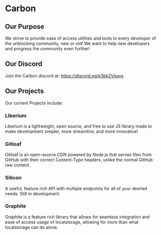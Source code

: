 # Carbon

## Our Purpose
We strive to provide ease of access utilities and tools to every developer of the unblocking community, new or old! We want to help new developers and progress the community even further!

## Our Discord
Join the Carbon discord at: https://discord.gg/e3bk2Vpays

## Our Projects
Our current Projects include:
### Liberium
Liberium is a lightweight, open source, and free to use JS library made to make development simpler, more streamline, and more innovative!
### Gitloaf
Gitloaf is an open-source CDN powered by Node.js that serves files from GitHub with their correct Content-Type headers, unlike the normal GitHub raw content.
### Silicon
A useful, feature rich API with multiple endpoints for all of your desired needs. Still in development.
### Graphite
Graphite is a feature rich library that allows for seamless integration and ease of access usage of localstorage, allowing for more than what localstorage can do alone.
